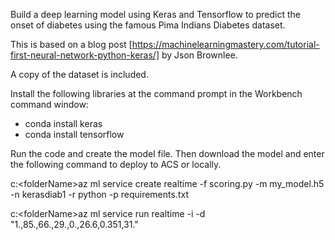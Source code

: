 
Build a deep learning model using Keras and Tensorflow to predict the onset of diabetes using the famous Pima Indians Diabetes dataset.

This is based on a blog post [https://machinelearningmastery.com/tutorial-first-neural-network-python-keras/] by Json Brownlee.

A copy of the dataset is included. 

Install the following libraries at the command prompt in the Workbench command window:

- conda install keras
- conda install tensorflow

Run the code and create the model file. Then download the model and enter the following command to deploy to ACS or locally.

c:\<folderName>az ml service create realtime -f scoring.py -m my_model.h5 -n kerasdiab1 -r python -p requirements.txt

c:\<folderName>az ml service run realtime -i <sevice id> -d "1.,85.,66.,29.,0.,26.6,0.351,31."

